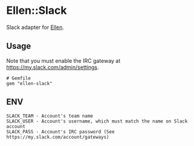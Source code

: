 # Ellen::Slack
Slack adapter for [Ellen](https://github.com/r7kamura/ellen).

## Usage
Note that you must enable the IRC gateway at https://my.slack.com/admin/settings.

```
# Gemfile
gem "ellen-slack"
```

## ENV
```
SLACK_TEAM - Account's team name
SLACK_USER - Account's username, which must match the name on Slack account
SLACK_PASS - Account's IRC password (See https://my.slack.com/account/gateways)
```
